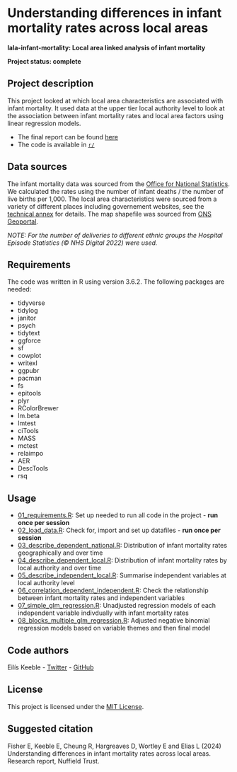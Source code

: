 # Understanding differences in infant mortality rates across local areas

<b>lala-infant-mortality: Local area linked analysis of infant mortality</b>

<b>Project status: complete</b>

## Project description
This project looked at which local area characteristics are associated with infant mortality. It used data at the upper tier local authority level to look at the association between infant mortality rates and local area factors using linear regression models. 

* The final report can be found [here](https://www.nuffieldtrust.org.uk/research/understanding-differences-in-infant-mortality-rates-across-local-areas) 
* The code is available in [`r/`](https://github.com/NuffieldTrust/lala-infant-mortality/tree/main/r)

## Data sources

The infant mortality data was sourced from the [Office for National Statistics](https://www.ons.gov.uk/peoplepopulationandcommunity/birthsdeathsandmarriages/deaths/datasets/childmortalitystatisticschildhoodinfantandperinatalchildhoodinfantandperinatalmortalityinenglandandwales). We calculated the rates using the number of infant deaths / the number of live births per 1,000.
The local area characteristics were sourced from a variety of different places including governement websites, see the [technical annex](https://www.nuffieldtrust.org.uk/sites/default/files/2024-02/Technical_appendix_infant%20mortality_WEB_0.pdf) for details. 
The map shapefile was sourced from [ONS Geoportal](https://geoportal.statistics.gov.uk/maps/counties-and-unitary-authorities-december-2017-ew-bfe).

<i>NOTE: For the number of deliveries to different ethnic groups the Hospital Episode Statistics (© NHS Digital 2022) were used.</i>

## Requirements
The code was written in R using version 3.6.2. The following packages are needed:
* tidyverse
* tidylog
* janitor
* psych
* tidytext
* ggforce 
* sf
* cowplot
* writexl
* ggpubr
* pacman
* fs
* epitools
* plyr
* RColorBrewer
* lm.beta
* lmtest
* ciTools
* MASS
* mctest
* relaimpo
* AER
* DescTools
* rsq

## Usage
* [01_requirements.R](https://github.com/NuffieldTrust/lala-infant-mortality/blob/main/r/01_requirements.R): Set up needed to run all code in the project - <b>run once per session</b>
* [02_load_data.R](https://github.com/NuffieldTrust/lala-infant-mortality/blob/main/r/02_load_data.R): Check for, import and set up datafiles - <b>run once per session</b>
* [03_describe_dependent_national.R](https://github.com/NuffieldTrust/lala-infant-mortality/blob/main/r/03_describe_dependent_national.R): Distribution of infant mortality rates geographically and over time
* [04_describe_dependent_local.R](https://github.com/NuffieldTrust/lala-infant-mortality/blob/main/r/04_describe_dependent_local.R): Distribution of infant mortality rates by local authority and over time
* [05_describe_independent_local.R](https://github.com/NuffieldTrust/lala-infant-mortality/blob/main/r/05_describe_independent_local.R): Summarise independent variables at local authority level
* [06_correlation_dependent_independent.R](https://github.com/NuffieldTrust/lala-infant-mortality/blob/main/r/06_correlation_dependent_independent.R): Check the relationship between infant mortality rates and independent variables
* [07_simple_glm_regression.R](https://github.com/NuffieldTrust/lala-infant-mortality/blob/main/r/07_simple_glm_regression.R): Unadjusted regression models of each independent variable indivdually with infant mortality rates
* [08_blocks_multiple_glm_regression.R](https://github.com/NuffieldTrust/lala-infant-mortality/blob/main/r/08_blocks_multiple_glm_regression.R): Adjusted negative binomial regression models based on variable themes and then final model

## Code authors
Eilís Keeble - [Twitter](https://twitter.com/eiliskeeble) - [GitHub](https://github.com/eiliskeeble)

## License
This project is licensed under the [MIT License](https://github.com/NuffieldTrust/lala-obesity-reception/blob/main/LICENSE).

## Suggested citation
Fisher E, Keeble E, Cheung R, Hargreaves D, Wortley E and Elias L (2024) Understanding differences in infant mortality rates across local areas. Research report, Nuffield Trust.
